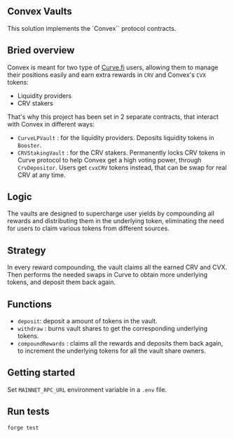 ## Convex Vaults

This solution implements the `Convex`` protocol contracts.
## Bried overview

Convex is meant for two type of [Curve.fi](https://curve.fi/) users, allowing them to manage their positions easily and earn extra rewards in `CRV` and Convex's `CVX` tokens:
- Liquidity providers
- CRV stakers

That's why this project has been set in 2 separate contracts, that interact with Convex in different ways:

 - `CurveLPVault` : for the liquidity providers. Deposits liquidity tokens in `Booster`.
 - `CRVStakingVault` : for the CRV stakers. Permanently locks CRV tokens in Curve protocol to help Convex get a high voting power, through `CrvDepositor`. Users get `cvxCRV` tokens instead, that can be swap for real CRV at any time.

## Logic

The vaults are designed to supercharge user yields by compounding all rewards and distributing them in the underlying token, eliminating the need for users to claim various tokens from different sources. 

## Strategy

In every reward compounding, the vault claims all the earned CRV and CVX. Then performs the needed swaps in Curve to obtain more underlying tokens, and deposit them back again. 

## Functions

- `deposit`: deposit a amount of tokens in the vault.
- `withdraw` : burns vault shares to get the corresponding underlying tokens.
- `compoundRewards` : claims all the rewards and deposits them back again, to increment the underlying tokens for all the vault share owners.

## Getting started
Set `MAINNET_RPC_URL` environment variable in a `.env` file.

## Run tests
```bash
forge test
```
